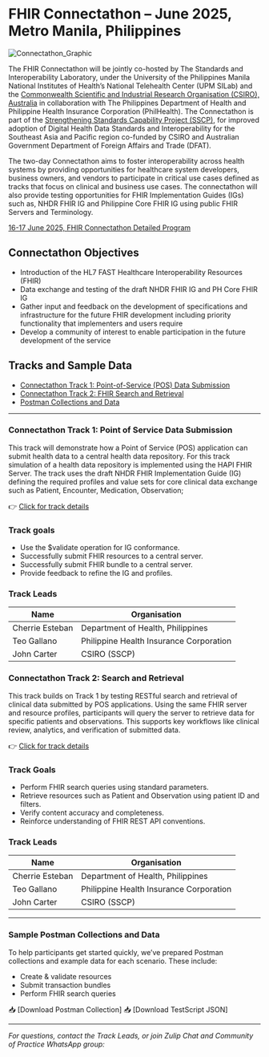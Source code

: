 # FHIR Connectathon – June 2025, Metro Manila, Philippines

![Connectathon_Graphic](https://github.com/user-attachments/assets/1d6afce8-7200-45c0-a7ac-02913a0e1ba0)

The FHIR Connectathon will be jointly co-hosted by The Standards and Interoperability Laboratory, under the University of the Philippines Manila National Institutes of Health’s National Telehealth Center (UPM SILab) and the [Commonwealth Scientific and Industrial Research Organisation (CSIRO), Australia](https://www.csiro.au/) in collaboration with The Philippines Department of Health and Philippine Health Insurance Corporation (PhilHealth). The Connectathon is part of the [Strengthening Standards Capability Project (SSCP)](https://sscp.health), for improved adoption of Digital Health Data Standards and Interoperability for the Southeast Asia and Pacific region co-funded by CSIRO and Australian Government Department of Foreign Affairs and Trade (DFAT).

The two-day Connectathon aims to foster interoperability across health systems by providing opportunities for healthcare system developers, business owners, and vendors to participate in critical use cases defined as tracks that focus on clinical and business use cases. The connectathon will also provide testing opportunities for FHIR Implementation Guides (IGs) such as, NHDR FHIR IG and Philippine Core FHIR IG using public FHIR Servers and Terminology. 

[16-17 June 2025, FHIR Connectathon Detailed Program](https://docs.google.com/document/d/1bhlvm3iZteKqJ0CvxhbOCvpamIPmssQcDVH_7WNZXGs/)

## Connectathon Objectives 

* Introduction of the HL7 FAST Healthcare Interoperability Resources (FHIR) 
* Data exchange and testing of the draft NHDR FHIR IG and PH Core FHIR IG 
* Gather input and feedback on the development of specifications and infrastructure for the future FHIR development including priority functionality that implementers and users require
* Develop a community of interest to enable participation in the future development of the service
  

## Tracks and Sample Data

- [Connectathon Track 1: Point-of-Service (POS) Data Submission](#connectathon-track-1-pos-data-submission)
- [Connectathon Track 2: FHIR Search and Retrieval](#connectathon-track-2-fhir-search-and-retrieval)
- [Postman Collections and Data](#sample-postman-collections-and-data)

---

### Connectathon Track 1: Point of Service Data Submission

This track will demonstrate how a Point of Service (POS) application can submit health data to a central health data repository. For this track simulation of a health data repository is implemented using the HAPI FHIR Server. The track uses the draft NHDR FHIR Implementation Guide (IG) defining the required profiles and value sets for core clinical data exchange such as Patient, Encounter, Medication, Observation; <!-- please review and add resources which are ready to use --> 

👉 [Click for track details](./track-1/) 

### Track goals

- Use the $validate operation for IG conformance.
- Successfully submit FHIR resources to a central server.
- Successfully submit FHIR bundle to a central server.
- Provide feedback to refine the IG and profiles.

### Track Leads

| Name  | Organisation    | 
|-----------------|-----------------|
| Cherrie Esteban      | Department of Health, Philippines |
| Teo Gallano      | Philippine Health Insurance Corporation |
| John Carter      | CSIRO (SSCP) |



### Connectathon Track 2: Search and Retrieval

This track builds on Track 1 by testing RESTful search and retrieval of clinical data submitted by POS applications. Using the same FHIR server and resource profiles, participants will query the server to retrieve data for specific patients and observations. This supports key workflows like clinical review, analytics, and verification of submitted data.

👉 [Click for track details](./track-2/) 

### Track Goals

- Perform FHIR search queries using standard parameters.
- Retrieve resources such as Patient and Observation using patient ID and filters.
- Verify content accuracy and completeness.
- Reinforce understanding of FHIR REST API conventions.

### Track Leads

| Name  | Organisation    | 
|-----------------|-----------------|
| Cherrie Esteban      | Department of Health, Philippines |
| Teo Gallano      | Philippine Health Insurance Corporation |
| John Carter      | CSIRO (SSCP) |

---

### Sample Postman Collections and Data

To help participants get started quickly, we’ve prepared Postman collections and example data for each scenario. These include:

- Create & validate resources
- Submit transaction bundles
- Perform FHIR search queries

📥 [Download Postman Collection] <!-- (./POS_Postman_Collection_v2_with_Search.json) --> 
📥 [Download TestScript JSON] <!-- (./POS_FHIR_TestScript.json) --> 

---

_For questions, contact the Track Leads, or join Zulip Chat and Community of Practice WhatsApp group:_ <!-- add details -->
